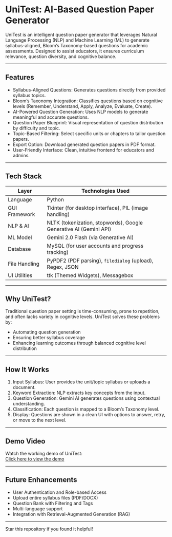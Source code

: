 # UniTest: AI-Based Question Paper Generator

UniTest is an intelligent question paper generator that leverages Natural Language Processing (NLP) and Machine Learning (ML) to generate syllabus-aligned, Bloom’s Taxonomy-based questions for academic assessments. Designed to assist educators, it ensures curriculum relevance, question diversity, and cognitive balance.

---

## Features

- Syllabus-Aligned Questions: Generates questions directly from provided syllabus topics.
- Bloom’s Taxonomy Integration: Classifies questions based on cognitive levels (Remember, Understand, Apply, Analyze, Evaluate, Create).
- AI-Powered Question Generation: Uses NLP models to generate meaningful and accurate questions.
- Question Paper Blueprint: Visual representation of question distribution by difficulty and topic.
- Topic-Based Filtering: Select specific units or chapters to tailor question papers.
- Export Option: Download generated question papers in PDF format.
- User-Friendly Interface: Clean, intuitive frontend for educators and admins.

---

## Tech Stack

| Layer        | Technologies Used |
|--------------|-------------------|
| Language      | Python |
| GUI Framework | Tkinter (for desktop interface), PIL (image handling) |
| NLP & AI      | NLTK (tokenization, stopwords), Google Generative AI (Gemini API) |
| ML Model      | Gemini 2.0 Flash (via Generative AI) |
| Database      | MySQL (for user accounts and progress tracking) |
| File Handling | PyPDF2 (PDF parsing), `filedialog` (upload), Regex, JSON |
| UI Utilities  | ttk (Themed Widgets), Messagebox |

---

## Why UniTest?

Traditional question paper setting is time-consuming, prone to repetition, and often lacks variety in cognitive levels. UniTest solves these problems by:

- Automating question generation
- Ensuring better syllabus coverage
- Enhancing learning outcomes through balanced cognitive level distribution

---

## How It Works

1. Input Syllabus: User provides the unit/topic syllabus or uploads a document.
2. Keyword Extraction: NLP extracts key concepts from the input.
3. Question Generation: Gemini AI generates questions using contextual understanding.
4. Classification: Each question is mapped to a Bloom’s Taxonomy level.
5. Display: Questions are shown in a clean UI with options to answer, retry, or move to the next level.

---

## Demo Video

Watch the working demo of UniTest:  
[Click here to view the demo](https://www.youtube.com/watch?v=YOUR_DEMO_LINK)

---

## Future Enhancements

- User Authentication and Role-based Access  
- Upload entire syllabus files (PDF/DOCX)  
- Question Bank with Filtering and Tags  
- Multi-language support  
- Integration with Retrieval-Augmented Generation (RAG)

---

Star this repository if you found it helpful!
